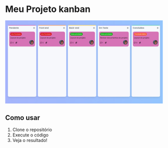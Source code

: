# Meu Projeto kanban

![Descrição da Imagem](./src/img/imagem.jpeg)

## Como usar
1. Clone o repositório
2. Execute o código
3. Veja o resultado!
